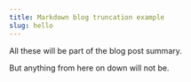 ```yaml
---
title: Markdown blog truncation example
slug: hello
---
```


<!-- truncate -->

All these will be part of the blog post summary.

But anything from here on down will not be.

